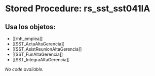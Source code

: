 # Stored Procedure: rs_sst_sst041IA

## Usa los objetos:
- [[rhh_emplea]]
- [[SST_ActaAltaGerencia]]
- [[SST_AsistReunionAltaGerencia]]
- [[SST_FunAltaGerencia]]
- [[SST_IntegraAltaGerencia]]

*No code available.*

